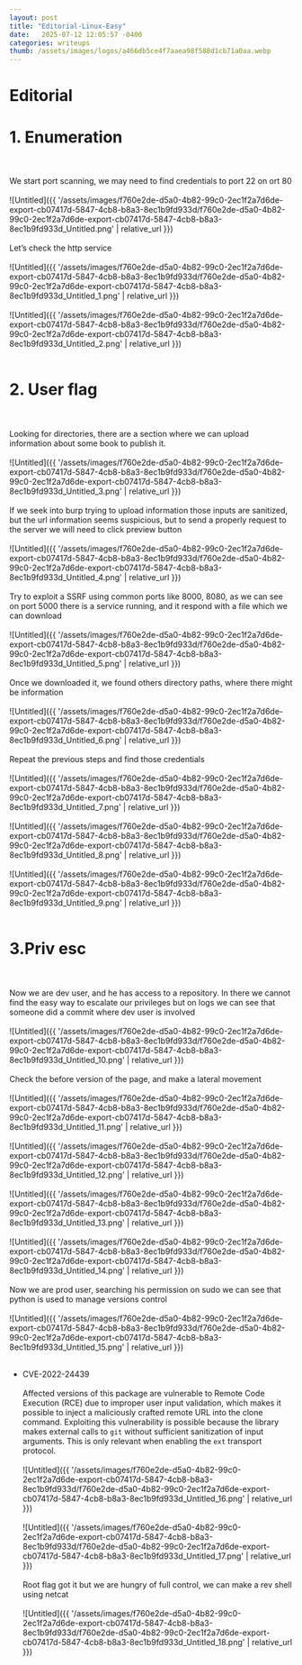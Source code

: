 ```yaml
---
layout: post
title: "Editorial-Linux-Easy"
date:   2025-07-12 12:05:57 -0400
categories: writeups
thumb: /assets/images/logos/a466db5ce4f7aaea98f588d1cb71a0aa.webp
---
```


# Editorial

# 1. Enumeration
<br/><br/>
We start port scanning, we may need to find credentials to port 22 on ort 80
<br/><br/>
![Untitled]({{ '/assets/images/f760e2de-d5a0-4b82-99c0-2ec1f2a7d6de-export-cb07417d-5847-4cb8-b8a3-8ec1b9fd933d/f760e2de-d5a0-4b82-99c0-2ec1f2a7d6de-export-cb07417d-5847-4cb8-b8a3-8ec1b9fd933d_Untitled.png' | relative_url }})
<br/><br/>
Let’s check the http service 
<br/><br/>
![Untitled]({{ '/assets/images/f760e2de-d5a0-4b82-99c0-2ec1f2a7d6de-export-cb07417d-5847-4cb8-b8a3-8ec1b9fd933d/f760e2de-d5a0-4b82-99c0-2ec1f2a7d6de-export-cb07417d-5847-4cb8-b8a3-8ec1b9fd933d_Untitled_1.png' | relative_url }})
<br/><br/>
![Untitled]({{ '/assets/images/f760e2de-d5a0-4b82-99c0-2ec1f2a7d6de-export-cb07417d-5847-4cb8-b8a3-8ec1b9fd933d/f760e2de-d5a0-4b82-99c0-2ec1f2a7d6de-export-cb07417d-5847-4cb8-b8a3-8ec1b9fd933d_Untitled_2.png' | relative_url }})
<br/><br/>
# 2. User flag
<br/><br/>
Looking for directories, there are a section where we can upload information about some book to publish it.
<br/><br/>
![Untitled]({{ '/assets/images/f760e2de-d5a0-4b82-99c0-2ec1f2a7d6de-export-cb07417d-5847-4cb8-b8a3-8ec1b9fd933d/f760e2de-d5a0-4b82-99c0-2ec1f2a7d6de-export-cb07417d-5847-4cb8-b8a3-8ec1b9fd933d_Untitled_3.png' | relative_url }})
<br/><br/>
If we seek into burp trying to upload information those inputs are sanitized, but the url information seems suspicious, but to send a properly request to the server we will need to click preview button
<br/><br/>
![Untitled]({{ '/assets/images/f760e2de-d5a0-4b82-99c0-2ec1f2a7d6de-export-cb07417d-5847-4cb8-b8a3-8ec1b9fd933d/f760e2de-d5a0-4b82-99c0-2ec1f2a7d6de-export-cb07417d-5847-4cb8-b8a3-8ec1b9fd933d_Untitled_4.png' | relative_url }})
<br/><br/>
Try to exploit a SSRF using common ports like 8000, 8080, as we can see on port 5000 there is a service running, and it respond with a file which we can download
<br/><br/>
![Untitled]({{ '/assets/images/f760e2de-d5a0-4b82-99c0-2ec1f2a7d6de-export-cb07417d-5847-4cb8-b8a3-8ec1b9fd933d/f760e2de-d5a0-4b82-99c0-2ec1f2a7d6de-export-cb07417d-5847-4cb8-b8a3-8ec1b9fd933d_Untitled_5.png' | relative_url }})
<br/><br/>
Once we downloaded it, we found others directory paths, where there might be information
<br/><br/>
![Untitled]({{ '/assets/images/f760e2de-d5a0-4b82-99c0-2ec1f2a7d6de-export-cb07417d-5847-4cb8-b8a3-8ec1b9fd933d/f760e2de-d5a0-4b82-99c0-2ec1f2a7d6de-export-cb07417d-5847-4cb8-b8a3-8ec1b9fd933d_Untitled_6.png' | relative_url }})
<br/><br/>
Repeat the previous steps and find those credentials
<br/><br/>
![Untitled]({{ '/assets/images/f760e2de-d5a0-4b82-99c0-2ec1f2a7d6de-export-cb07417d-5847-4cb8-b8a3-8ec1b9fd933d/f760e2de-d5a0-4b82-99c0-2ec1f2a7d6de-export-cb07417d-5847-4cb8-b8a3-8ec1b9fd933d_Untitled_7.png' | relative_url }})
<br/><br/>
![Untitled]({{ '/assets/images/f760e2de-d5a0-4b82-99c0-2ec1f2a7d6de-export-cb07417d-5847-4cb8-b8a3-8ec1b9fd933d/f760e2de-d5a0-4b82-99c0-2ec1f2a7d6de-export-cb07417d-5847-4cb8-b8a3-8ec1b9fd933d_Untitled_8.png' | relative_url }})
<br/><br/>
![Untitled]({{ '/assets/images/f760e2de-d5a0-4b82-99c0-2ec1f2a7d6de-export-cb07417d-5847-4cb8-b8a3-8ec1b9fd933d/f760e2de-d5a0-4b82-99c0-2ec1f2a7d6de-export-cb07417d-5847-4cb8-b8a3-8ec1b9fd933d_Untitled_9.png' | relative_url }})
<br/><br/>
# 3.Priv esc
<br/><br/>
Now we are dev user, and he has access to a repository. In there we cannot find the easy way to escalate our privileges but on logs we can see that someone did a commit where dev user is involved 
<br/><br/>
![Untitled]({{ '/assets/images/f760e2de-d5a0-4b82-99c0-2ec1f2a7d6de-export-cb07417d-5847-4cb8-b8a3-8ec1b9fd933d/f760e2de-d5a0-4b82-99c0-2ec1f2a7d6de-export-cb07417d-5847-4cb8-b8a3-8ec1b9fd933d_Untitled_10.png' | relative_url }})
<br/><br/>
Check the before version of the page, and make a lateral movement
<br/><br/>
![Untitled]({{ '/assets/images/f760e2de-d5a0-4b82-99c0-2ec1f2a7d6de-export-cb07417d-5847-4cb8-b8a3-8ec1b9fd933d/f760e2de-d5a0-4b82-99c0-2ec1f2a7d6de-export-cb07417d-5847-4cb8-b8a3-8ec1b9fd933d_Untitled_11.png' | relative_url }})
<br/><br/>
![Untitled]({{ '/assets/images/f760e2de-d5a0-4b82-99c0-2ec1f2a7d6de-export-cb07417d-5847-4cb8-b8a3-8ec1b9fd933d/f760e2de-d5a0-4b82-99c0-2ec1f2a7d6de-export-cb07417d-5847-4cb8-b8a3-8ec1b9fd933d_Untitled_12.png' | relative_url }})
<br/><br/>
![Untitled]({{ '/assets/images/f760e2de-d5a0-4b82-99c0-2ec1f2a7d6de-export-cb07417d-5847-4cb8-b8a3-8ec1b9fd933d/f760e2de-d5a0-4b82-99c0-2ec1f2a7d6de-export-cb07417d-5847-4cb8-b8a3-8ec1b9fd933d_Untitled_13.png' | relative_url }})
<br/><br/>
![Untitled]({{ '/assets/images/f760e2de-d5a0-4b82-99c0-2ec1f2a7d6de-export-cb07417d-5847-4cb8-b8a3-8ec1b9fd933d/f760e2de-d5a0-4b82-99c0-2ec1f2a7d6de-export-cb07417d-5847-4cb8-b8a3-8ec1b9fd933d_Untitled_14.png' | relative_url }})
<br/><br/>
Now we are prod user, searching his permission on sudo we can see that python is used to manage versions control
<br/><br/>
![Untitled]({{ '/assets/images/f760e2de-d5a0-4b82-99c0-2ec1f2a7d6de-export-cb07417d-5847-4cb8-b8a3-8ec1b9fd933d/f760e2de-d5a0-4b82-99c0-2ec1f2a7d6de-export-cb07417d-5847-4cb8-b8a3-8ec1b9fd933d_Untitled_15.png' | relative_url }})
<br/><br/>
- CVE-2022-24439
<br/><br/>
    Affected versions of this package are vulnerable to Remote Code Execution (RCE) due to improper user input validation, which makes it possible to inject a maliciously crafted remote URL into the clone command. Exploiting this vulnerability is possible because the library makes external calls to `git` without sufficient sanitization of input arguments. This is only relevant when enabling the `ext` transport protocol.
<br/><br/>
![Untitled]({{ '/assets/images/f760e2de-d5a0-4b82-99c0-2ec1f2a7d6de-export-cb07417d-5847-4cb8-b8a3-8ec1b9fd933d/f760e2de-d5a0-4b82-99c0-2ec1f2a7d6de-export-cb07417d-5847-4cb8-b8a3-8ec1b9fd933d_Untitled_16.png' | relative_url }})
<br/><br/>
![Untitled]({{ '/assets/images/f760e2de-d5a0-4b82-99c0-2ec1f2a7d6de-export-cb07417d-5847-4cb8-b8a3-8ec1b9fd933d/f760e2de-d5a0-4b82-99c0-2ec1f2a7d6de-export-cb07417d-5847-4cb8-b8a3-8ec1b9fd933d_Untitled_17.png' | relative_url }})
<br/><br/>
Root flag got it but we are hungry of full control, we can make a rev shell using netcat
<br/><br/>
![Untitled]({{ '/assets/images/f760e2de-d5a0-4b82-99c0-2ec1f2a7d6de-export-cb07417d-5847-4cb8-b8a3-8ec1b9fd933d/f760e2de-d5a0-4b82-99c0-2ec1f2a7d6de-export-cb07417d-5847-4cb8-b8a3-8ec1b9fd933d_Untitled_18.png' | relative_url }})
<br/><br/>
<script src="{{ '/assets/js/matrix-overlay.js' | relative_url }}"></script>


<link rel="stylesheet" href="{{ '/assets/css/imagesstyle.css' | relative_url }}">
